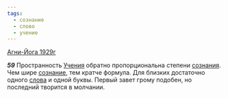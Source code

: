 ```yaml
---
tags:
  - сознание
  - слово
  - учение
---
```


[Агни-Йога 1929г](https://127.0.0.1:4002/agni/1929)

___59___
Пространность [Учения](../../../tags/#учение) обратно пропорциональна степени [сознания](../../../tags/#[сознание](../../../tags/#сознание)). Чем шире [сознание](../../../tags/#сознание), тем кратче формула. Для близких достаточно одного [слова](../../../tags/#слово) и одной буквы. Первый завет грому подобен, но последний творится в молчании.